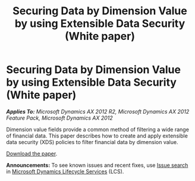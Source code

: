 ﻿---
title: Securing Data by Dimension Value by using Extensible Data Security (White paper)
TOCTitle: Securing Data by Dimension Value by using Extensible Data Security
ms:assetid: 6d1a6f29-e60b-4046-9f5b-1a23b608f4f7
ms:mtpsurl: https://technet.microsoft.com/en-us/library/Hh335188(v=AX.60)
ms:contentKeyID: 36687413
ms.date: 04/18/2014
mtps_version: v=AX.60
---

# Securing Data by Dimension Value by using Extensible Data Security (White paper) 


_**Applies To:** Microsoft Dynamics AX 2012 R2, Microsoft Dynamics AX 2012 Feature Pack, Microsoft Dynamics AX 2012_

Dimension value fields provide a common method of filtering a wide range of financial data. This paper describes how to create and apply extensible data security (XDS) policies to filter financial data by dimension value.

[Download the paper](http://go.microsoft.com/fwlink/?linkid=221075).

  
**Announcements:** To see known issues and recent fixes, use [Issue search](http://go.microsoft.com/fwlink/?linkid=389258) in [Microsoft Dynamics Lifecycle Services](http://go.microsoft.com/fwlink/?linkid=306505) (LCS).

